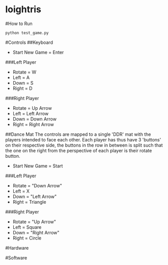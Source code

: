loightris
=========
#How to Run
```
python test_game.py
```
#Controls
##Keyboard
 - Start New Game = Enter

###Left Player
 - Rotate = W
 - Left = A
 - Down = S
 - Right = D

###Right Player
 - Rotate = Up Arrow
 - Left = Left Arrow
 - Down = Down Arrow
 - Right = Right Arrow

##Dance Mat
The controls are mapped to a single 'DDR' mat with the players intended to face each other.  Each player has thus have 3 'buttons' on their respective side, the buttons in the row in between is split such that the one on the right from the perspective of each player is their rotate button.
 - Start New Game = Start

###Left Player
 - Rotate = "Down Arrow"
 - Left = X
 - Down = "Left Arrow"
 - Right = Triangle

###Right Player
 - Rotate = "Up Arrow"
 - Left = Square
 - Down = "Right Arrow"
 - Right = Circle

#Hardware

#Software

